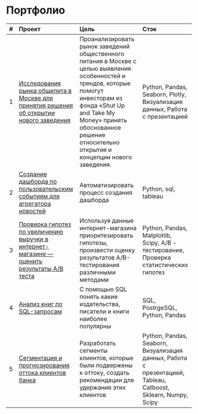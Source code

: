# Портфолио

|#|Проект|Цель|Стэк|
|:----------|:----------|:----------|:----------|
|1|[Исследования рынка общепита в Москве для принятия решения об открытии нового заведения](https://github.com/Vladislav-Puzyrev-0/Portfolio/tree/main/Project_1)|Проанализировать рынок заведений общественного питания в Москве с целью выявления особенностей и трендов, которые помогут инвесторам из фонда «Shut Up and Take My Money» принять обоснованное решение относительно открытия и концепции нового заведения.|Python, Pandas, Seaborn, Plotly, Визуализация данных, Работа с презентацией|
|2|[Создание дашборда по пользовательским событиям для агрегатора новостей](https://github.com/Vladislav-Puzyrev-0/Portfolio/tree/main/Project_2)|Автоматизировать процесс создания дашборда|Python, sql, tableau|
|3|[Проверка гипотез по увеличению выручки в интернет-магазине — оценить результаты A/B теста](https://github.com/Vladislav-Puzyrev-0/Portfolio/tree/main/Project_3)|Используя данные интернет-магазина приоритезировать гипотезы, произвести оценку результатов A/B-тестирования различными методами|Python, Pandas, Matplotlib, Scipy, A/B - тестирование, Проверка статистических гипотез|
|4|[Анализ книг по SQL-запросам](https://github.com/Vladislav-Puzyrev-0/Portfolio/tree/main/Project_4)|С помощью SQL понять какие издательства, писатели и книги наиболее популярны|SQL, PostrgeSQL, Python, Pandas|
|5|[Сегментация и прогнозирования оттока клиентов банка](https://github.com/Vladislav-Puzyrev-0/Portfolio/tree/main/Project_5)|Разработать сегменты клиентов, которые были подвержены к оттоку, создать рекомендации для удержания этих клиентов |Python, Pandas, Seaborn, Визуализация данных, Работа с презентацией, Tableau, Catboost, Sklearn, Numpy, Scipy|
